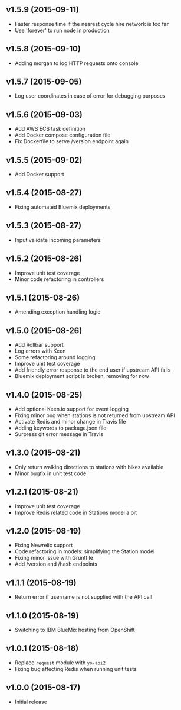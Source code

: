 ## v1.5.9 (2015-09-11)

  - Faster response time if the nearest cycle hire network is too far
  - Use 'forever' to run node in production

## v1.5.8 (2015-09-10)

  - Adding morgan to log HTTP requests onto console

## v1.5.7 (2015-09-05)

  - Log user coordinates in case of error for debugging purposes

## v1.5.6 (2015-09-03)

  - Add AWS ECS task definition
  - Add Docker compose configuration file
  - Fix Dockerfile to serve /version endpoint again

## v1.5.5 (2015-09-02)

  - Add Docker support

## v1.5.4 (2015-08-27)

  - Fixing automated Bluemix deployments

## v1.5.3 (2015-08-27)

  - Input validate incoming parameters

## v1.5.2 (2015-08-26)

  - Improve unit test coverage
  - Minor code refactoring in controllers

## v1.5.1 (2015-08-26)

  - Amending exception handling logic

## v1.5.0 (2015-08-26)

  - Add Rollbar support
  - Log errors with Keen
  - Some refactoring around logging
  - Improve unit test coverage
  - Add friendly error response to the end user if upstream API fails
  - Bluemix deployment script is broken, removing for now

## v1.4.0 (2015-08-25)

  - Add optional Keen.io support for event logging
  - Fixing minor bug when stations is not returned from upstream API
  - Activate Redis and minor change in Travis file
  - Adding keywords to package.json file
  - Surpress git error message in Travis

## v1.3.0 (2015-08-21)

  - Only return walking directions to stations with bikes available
  - Minor bugfix in unit test code

## v1.2.1 (2015-08-21)

  - Improve unit test coverage
  - Improve Redis related code in Stations model a bit

## v1.2.0 (2015-08-19)

  - Fixing Newrelic support
  - Code refactoring in models: simplifying the Station model
  - Fixing minor issue with Gruntfile
  - Add /version and /hash endpoints

## v1.1.1 (2015-08-19)

  - Return error if username is not supplied with the API call

## v1.1.0 (2015-08-19)

  - Switching to IBM BlueMix hosting from OpenShift

## v1.0.1 (2015-08-18)

  - Replace `request` module with `yo-api2`
  - Fixing bug affecting Redis when running unit tests

## v1.0.0 (2015-08-17)

  - Initial release
